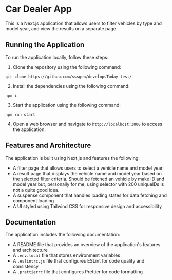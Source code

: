 # Car Dealer App

This is a Next.js application that allows users to filter vehicles by type and model year, and view the results on a separate page.

## Running the Application

To run the application locally, follow these steps:

1. Clone the repository using the following command:
```
git clone https://github.com/sssgen/developsToday-test/
```
2. Install the dependencies using the following command:
```
npm i
```
3. Start the application using the following command:
```
npm run start
```
4. Open a web browser and navigate to `http://localhost:3000` to access the application.

## Features and Architecture

The application is built using Next.js and features the following:

* A filter page that allows users to select a vehicle name and model year
* A result page that displays the vehicle name and model year based on the selected filter criteria. Should be fetched an vehicle by make ID and model year but, personally for me, using selector with 200 uniqueIDs is not a quite good idea.
* A suspense component that handles loading states for data fetching and component loading
* A UI styled using Tailwind CSS for responsive design and accessibility

## Documentation

The application includes the following documentation:

* A README file that provides an overview of the application's features and architecture
* A `.env.local` file that stores environment variables
* A `.eslintrc.js` file that configures ESLint for code quality and consistency
* A `.prettierrc` file that configures Prettier for code formatting


